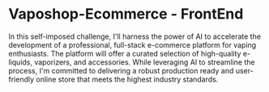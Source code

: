 # Vaposhop-Ecommerce - FrontEnd

In this self-imposed challenge, I'll harness the power of AI to accelerate the development of a professional, full-stack e-commerce platform for vaping enthusiasts. The platform will offer a curated selection of high-quality e-liquids, vaporizers, and accessories. While leveraging AI to streamline the process, I'm committed to delivering a robust production ready and user-friendly online store that meets the highest industry standards.
